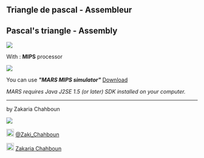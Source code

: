 ## Triangle de pascal - Assembleur
## Pascal's triangle - Assembly

<img src="https://raw.githubusercontent.com/zakaria-chahboun/ZakiQtProjects/master/IMAGE1.png">

With : **MIPS** processor

<img src="https://upload.wikimedia.org/wikipedia/commons/0/0d/PascalTriangleAnimated2.gif">

You can use ***"MARS MIPS simulator"*** 
<a href="http://courses.missouristate.edu/KenVollmar/mars/download.htm">Download</a>

*MARS requires Java J2SE 1.5 (or later) SDK installed on your computer.*

-------------------

by Zakaria Chahboun

<img src="https://raw.githubusercontent.com/zakaria-chahboun/ZakiQtProjects/master/IMAGE2.png">

<img src="https://upload.wikimedia.org/wikipedia/fr/thumb/c/c8/Twitter_Bird.svg/1259px-Twitter_Bird.svg.png" width="20px"> <a href="https://twitter.com/Zaki_Chahboun">@Zaki_Chahboun</a>

<img src="https://upload.wikimedia.org/wikipedia/commons/thumb/c/c2/F_icon.svg/1024px-F_icon.svg.png" width="20px"> <a href="https://facebook.com/zakaria.chahboun.2018">Zakaria Chahboun</a>
